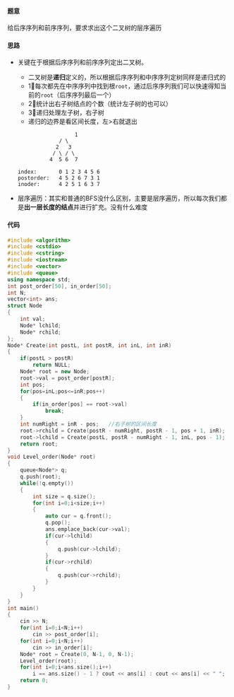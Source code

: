 ####  题意

给后序序列和前序序列，要求求出这个二叉树的层序遍历

#### 思路

- 关键在于根据后序序列和前序序列定出二叉树。

  - 二叉树是**递归**定义的，所以根据后序序列和中序序列定树同样是递归式的
  - 1⃣️每次都先在中序序列中找到根`root`，通过后序序列我们可以快速得知当前的`root`（后序序列最后一个）
  - 2⃣️统计出右子树结点的个数（统计左子树的也可以）
  - 3⃣️递归处理左子树，右子树
  - 递归的边界是看区间长度，左>右就退出

  ```
  					1
  			   / \
  			  2   3
  			 / \ / \
  			4  5 6  7
  
  index:       0 1 2 3 4 5 6
  postorder:   4 5 2 6 7 3 1
  inoder:      4 2 5 1 6 3 7
  ```

- 层序遍历：其实和普通的BFS没什么区别，主要是层序遍历，所以每次我们都是**出一层长度的结点**并进行扩充。没有什么难度

#### 代码

```c++
#include <algorithm>
#include <cstdio>
#include <cstring>
#include <iostream>
#include <vector>
#include <queue>
using namespace std;
int post_order[50], in_order[50];
int N;
vector<int> ans;
struct Node
{
    int val;
    Node* lchild;
    Node* rchild;
};
Node* Create(int postL, int postR, int inL, int inR)
{
    if(postL > postR)
        return NULL;
    Node* root = new Node;
    root->val = post_order[postR];
    int pos;
    for(pos=inL;pos<=inR;pos++)
    {
        if(in_order[pos] == root->val)
            break;
    }
    int numRight = inR - pos;   //右子树的区间长度
    root->rchild = Create(postR - numRight, postR - 1, pos + 1, inR);
    root->lchild = Create(postL, postR - numRight - 1, inL, pos - 1);
    return root;
}
void Level_order(Node* root)
{
    queue<Node*> q;
    q.push(root);
    while(!q.empty())
    {
        int size = q.size();
        for(int i=0;i<size;i++)
        {
            auto cur = q.front();
            q.pop();
            ans.emplace_back(cur->val);
            if(cur->lchild)
            {
                q.push(cur->lchild);
            }
            if(cur->rchild)
            {
                q.push(cur->rchild);
            }
        }
    }
}
int main()
{
    cin >> N;
    for(int i=0;i<N;i++)
        cin >> post_order[i];
    for(int i=0;i<N;i++)
        cin >> in_order[i];
    Node* root = Create(0, N-1, 0, N-1);
    Level_order(root);
    for(int i=0;i<ans.size();i++)
        i == ans.size() - 1 ? cout << ans[i] : cout << ans[i] << " ";
    return 0;
}
```


